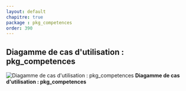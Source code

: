 ```yaml
---
layout: default
chapitre: true
package : pkg_competences
order: 390
---
```


## Diagamme de cas d'utilisation : pkg_competences

![Diagamme de cas d'utilisation : pkg_competences](/soli-lms/diagrammes/pkg_competences/uses_cases_pkg_technologies.svg)
**Diagamme de cas d'utilisation : pkg_competences**